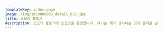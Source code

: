 ```yaml
---
templateKey: index-page
image: /img/1000000003_detail_025.jpg
title: 모모의 블로그
description: 모모의 블로그에 오신것을 환영합니다. 여기는 제가 생각하는 것과 흔적을 남기는 곳입니다.
---
```


